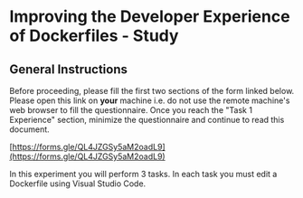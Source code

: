 # Improving the Developer Experience of Dockerfiles - Study

## General Instructions

Before proceeding, please fill the first two sections of the form linked below. Please open this link on **your** machine i.e. do not use the remote machine's web browser to fill the questionnaire. Once you reach the "Task 1 Experience" section, minimize the questionnaire and continue to read this document.

[https://forms.gle/QL4JZGSy5aM2oadL9](https://forms.gle/QL4JZGSy5aM2oadL9)

In this experiment you will perform 3 tasks. In each task you must edit a Dockerfile using Visual Studio Code.

